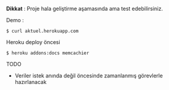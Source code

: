 **Dikkat** : Proje hala geliştirme aşamasında ama test edebilirsiniz.

Demo : 

    $ curl aktuel.herokuapp.com


Heroku deploy öncesi 

    $ heroku addons:docs memcachier


TODO

 - Veriler istek anında değil öncesinde zamanlanmış görevlerle hazırlanacak
